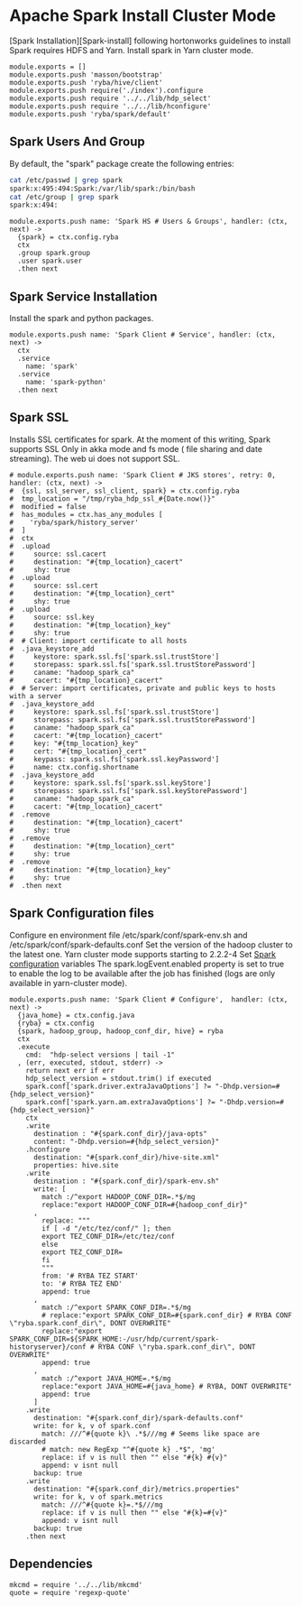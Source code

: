 # Apache Spark Install Cluster Mode

[Spark Installation][Spark-install] following hortonworks guidelines to install
Spark requires HDFS and Yarn. Install spark in Yarn cluster mode.

    module.exports = []
    module.exports.push 'masson/bootstrap'
    module.exports.push 'ryba/hive/client'
    module.exports.push require('./index').configure
    module.exports.push require '../../lib/hdp_select'
    module.exports.push require '../../lib/hconfigure'
    module.exports.push 'ryba/spark/default'


## Spark Users And Group

By default, the "spark" package create the following entries:

```bash
cat /etc/passwd | grep spark
spark:x:495:494:Spark:/var/lib/spark:/bin/bash
cat /etc/group | grep spark
spark:x:494:
```

    module.exports.push name: 'Spark HS # Users & Groups', handler: (ctx, next) ->
      {spark} = ctx.config.ryba
      ctx
      .group spark.group
      .user spark.user
      .then next

## Spark Service Installation

Install the spark and python packages.

    module.exports.push name: 'Spark Client # Service', handler: (ctx, next) ->
      ctx
      .service
        name: 'spark'
      .service
        name: 'spark-python'
      .then next

## Spark SSL

Installs SSL certificates for spark. At the moment of this writing, Spark
supports SSL Only in akka mode and fs mode ( file sharing and date streaming).
The web ui does not support SSL.

    # module.exports.push name: 'Spark Client # JKS stores', retry: 0, handler: (ctx, next) ->
    #  {ssl, ssl_server, ssl_client, spark} = ctx.config.ryba
    #  tmp_location = "/tmp/ryba_hdp_ssl_#{Date.now()}"
    #  modified = false
    #  has_modules = ctx.has_any_modules [
    #    'ryba/spark/history_server'
    #  ]
    #  ctx
    #  .upload
    #     source: ssl.cacert
    #     destination: "#{tmp_location}_cacert"
    #     shy: true
    #  .upload
    #     source: ssl.cert
    #     destination: "#{tmp_location}_cert"
    #     shy: true
    #  .upload
    #     source: ssl.key
    #     destination: "#{tmp_location}_key"
    #     shy: true
    #  # Client: import certificate to all hosts
    #  .java_keystore_add
    #     keystore: spark.ssl.fs['spark.ssl.trustStore']
    #     storepass: spark.ssl.fs['spark.ssl.trustStorePassword']
    #     caname: "hadoop_spark_ca"
    #     cacert: "#{tmp_location}_cacert"
    #  # Server: import certificates, private and public keys to hosts with a server
    #  .java_keystore_add
    #     keystore: spark.ssl.fs['spark.ssl.trustStore']
    #     storepass: spark.ssl.fs['spark.ssl.trustStorePassword']
    #     caname: "hadoop_spark_ca"
    #     cacert: "#{tmp_location}_cacert"
    #     key: "#{tmp_location}_key"
    #     cert: "#{tmp_location}_cert"
    #     keypass: spark.ssl.fs['spark.ssl.keyPassword']
    #     name: ctx.config.shortname
    #  .java_keystore_add
    #     keystore: spark.ssl.fs['spark.ssl.keyStore']
    #     storepass: spark.ssl.fs['spark.ssl.keyStorePassword']
    #     caname: "hadoop_spark_ca"
    #     cacert: "#{tmp_location}_cacert"
    #  .remove
    #     destination: "#{tmp_location}_cacert"
    #     shy: true
    #  .remove
    #     destination: "#{tmp_location}_cert"
    #     shy: true
    #  .remove
    #     destination: "#{tmp_location}_key"
    #     shy: true
    #  .then next

## Spark Configuration files

Configure en environment file /etc/spark/conf/spark-env.sh and /etc/spark/conf/spark-defaults.conf
Set the version of the hadoop cluster to the latest one. Yarn cluster mode supports starting to 2.2.2-4
Set [Spark configuration][spark-conf] variables
The spark.logEvent.enabled property is set to true to enable the log to be available after the job
has finished (logs are only available in yarn-cluster mode). 

    module.exports.push name: 'Spark Client # Configure',  handler: (ctx, next) ->
      {java_home} = ctx.config.java
      {ryba} = ctx.config
      {spark, hadoop_group, hadoop_conf_dir, hive} = ryba
      ctx
      .execute
        cmd:  "hdp-select versions | tail -1"
      , (err, executed, stdout, stderr) ->
        return next err if err
        hdp_select_version = stdout.trim() if executed
        spark.conf['spark.driver.extraJavaOptions'] ?= "-Dhdp.version=#{hdp_select_version}"
        spark.conf['spark.yarn.am.extraJavaOptions'] ?= "-Dhdp.version=#{hdp_select_version}"
        ctx
        .write
          destination : "#{spark.conf_dir}/java-opts"
          content: "-Dhdp.version=#{hdp_select_version}"
        .hconfigure
          destination: "#{spark.conf_dir}/hive-site.xml"
          properties: hive.site
        .write
          destination : "#{spark.conf_dir}/spark-env.sh"
          write: [
            match :/^export HADOOP_CONF_DIR=.*$/mg
            replace:"export HADOOP_CONF_DIR=#{hadoop_conf_dir}"
          ,
            replace: """
            if [ -d "/etc/tez/conf/" ]; then
            export TEZ_CONF_DIR=/etc/tez/conf
            else
            export TEZ_CONF_DIR=
            fi
            """
            from: '# RYBA TEZ START'
            to: '# RYBA TEZ END'
            append: true
          ,
            match :/^export SPARK_CONF_DIR=.*$/mg
            # replace:"export SPARK_CONF_DIR=#{spark.conf_dir} # RYBA CONF \"ryba.spark.conf_dir\", DONT OVERWRITE"
            replace:"export SPARK_CONF_DIR=${SPARK_HOME:-/usr/hdp/current/spark-historyserver}/conf # RYBA CONF \"ryba.spark.conf_dir\", DONT OVERWRITE"
            append: true
          ,
            match :/^export JAVA_HOME=.*$/mg
            replace:"export JAVA_HOME=#{java_home} # RYBA, DONT OVERWRITE"
            append: true
          ]
        .write
          destination: "#{spark.conf_dir}/spark-defaults.conf"
          write: for k, v of spark.conf
            match: ///^#{quote k}\ .*$///mg # Seems like space are discarded
            # match: new RegExp "^#{quote k} .*$", 'mg'
            replace: if v is null then "" else "#{k} #{v}"
            append: v isnt null
          backup: true
        .write
          destination: "#{spark.conf_dir}/metrics.properties"
          write: for k, v of spark.metrics
            match: ///^#{quote k}=.*$///mg
            replace: if v is null then "" else "#{k}=#{v}"
            append: v isnt null
          backup: true
        .then next

## Dependencies

    mkcmd = require '../../lib/mkcmd'
    quote = require 'regexp-quote'

[spark-conf]:https://spark.apache.org/docs/latest/configuration.html
